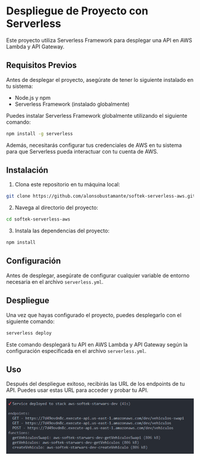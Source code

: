 # Despliegue de Proyecto con Serverless

Este proyecto utiliza Serverless Framework para desplegar una API en AWS Lambda y API Gateway.

## Requisitos Previos

Antes de desplegar el proyecto, asegúrate de tener lo siguiente instalado en tu sistema:

- Node.js y npm
- Serverless Framework (instalado globalmente)

Puedes instalar Serverless Framework globalmente utilizando el siguiente comando:

```bash
npm install -g serverless
```

Además, necesitarás configurar tus credenciales de AWS en tu sistema para que Serverless pueda interactuar con tu cuenta de AWS.

## Instalación

1. Clona este repositorio en tu máquina local:

```bash
git clone https://github.com/alonsobustamante/softek-serverless-aws.git
```

2. Navega al directorio del proyecto:

```bash
cd softek-serverless-aws
```

3. Instala las dependencias del proyecto:

```bash
npm install 
```

## Configuración

Antes de desplegar, asegúrate de configurar cualquier variable de entorno necesaria en el archivo `serverless.yml`.

## Despliegue

Una vez que hayas configurado el proyecto, puedes desplegarlo con el siguiente comando:

```bash
serverless deploy
```

Este comando desplegará tu API en AWS Lambda y API Gateway según la configuración especificada en el archivo `serverless.yml`.

## Uso

Después del despliegue exitoso, recibirás las URL de los endpoints de tu API. Puedes usar estas URL para acceder y probar tu API.

![1714038176028](image/README/1714038176028.png)

